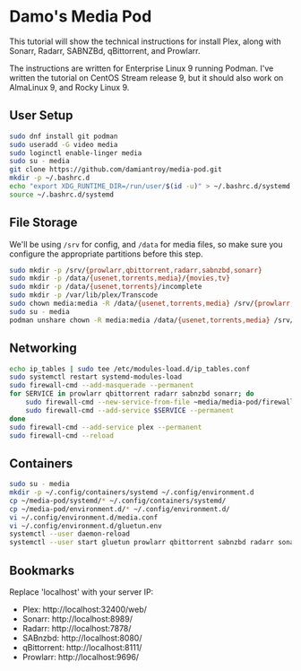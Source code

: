 # Damo's Media Pod

This tutorial will show the technical instructions for install Plex,
along with Sonarr, Radarr, SABNZBd, qBittorrent, and Prowlarr.

The instructions are written for Enterprise Linux 9 running Podman. I've
written the tutorial on CentOS Stream release 9, but it should also work
on AlmaLinux 9, and Rocky Linux 9.

## User Setup

```bash
sudo dnf install git podman
sudo useradd -G video media
sudo loginctl enable-linger media
sudo su - media
git clone https://github.com/damiantroy/media-pod.git
mkdir -p ~/.bashrc.d
echo "export XDG_RUNTIME_DIR=/run/user/$(id -u)" > ~/.bashrc.d/systemd
source ~/.bashrc.d/systemd
```

## File Storage

We'll be using `/srv` for config, and `/data` for media files, so make sure
you configure the appropriate partitions before this step.

```bash
sudo mkdir -p /srv/{prowlarr,qbittorrent,radarr,sabnzbd,sonarr}
sudo mkdir -p /data/{usenet,torrents,media}/{movies,tv}
sudo mkdir -p /data/{usenet,torrents}/incomplete
sudo mkdir -p /var/lib/plex/Transcode
sudo chown media:media -R /data/{usenet,torrents,media} /srv/{prowlarr,qbittorrent,radarr,sabnzbd,sonarr} /var/lib/plex
sudo su - media
podman unshare chown -R media:media /data/{usenet,torrents,media} /srv/{prowlarr,qbittorrent,radarr,sabnzbd,sonarr} /var/lib/plex
```

## Networking

```bash
echo ip_tables | sudo tee /etc/modules-load.d/ip_tables.conf
sudo systemctl restart systemd-modules-load
sudo firewall-cmd --add-masquerade --permanent
for SERVICE in prowlarr qbittorrent radarr sabnzbd sonarr; do
    sudo firewall-cmd --new-service-from-file ~media/media-pod/firewalld/${SERVICE}.xml --permanent
    sudo firewall-cmd --add-service $SERVICE --permanent
done
sudo firewall-cmd --add-service plex --permanent
sudo firewall-cmd --reload
```

## Containers

```bash
sudo su - media
mkdir -p ~/.config/containers/systemd ~/.config/environment.d
cp ~/media-pod/systemd/* ~/.config/containers/systemd/
cp ~/media-pod/environment.d/* ~/.config/environment.d/
vi ~/.config/environment.d/media.conf
vi ~/.config/environment.d/gluetun.env
systemctl --user daemon-reload
systemctl --user start gluetun prowlarr qbittorrent sabnzbd radarr sonarr plex
```

## Bookmarks

Replace 'localhost' with your server IP:

* Plex: http://localhost:32400/web/
* Sonarr: http://localhost:8989/
* Radarr: http://localhost:7878/
* SABnzbd: http://localhost:8080/
* qBittorrent: http://localhost:8111/
* Prowlarr: http://localhost:9696/

